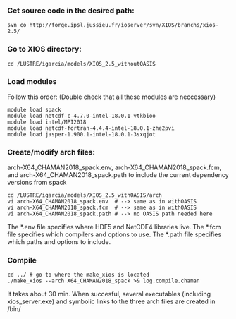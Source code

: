 ### Get source code in the desired path:
```
svn co http://forge.ipsl.jussieu.fr/ioserver/svn/XIOS/branchs/xios-2.5/
```

### Go to XIOS directory:
```
cd /LUSTRE/igarcia/models/XIOS_2.5_withoutOASIS
```

### Load modules 
Follow this order:
(Double check that all these modules are neccessary)
```
module load spack
module load netcdf-c-4.7.0-intel-18.0.1-vtkbioo
module load intel/MPI2018
module load netcdf-fortran-4.4.4-intel-18.0.1-zhe2pvi
module load jasper-1.900.1-intel-18.0.1-3sxqjot
```  

### Create/modify arch files: 
arch-X64_CHAMAN2018_spack.env, arch-X64_CHAMAN2018_spack.fcm, and arch-X64_CHAMAN2018_spack.path to include the current dependency versions from spack
``` 
cd /LUSTRE/igarcia/models/XIOS_2.5_withOASIS/arch
vi arch-X64_CHAMAN2018_spack.env  # --> same as in withOASIS
vi arch-X64_CHAMAN2018_spack.fcm  # --> same as in withOASIS
vi arch-X64_CHAMAN2018_spack.path # --> no OASIS path needed here
``` 

The *.env file specifies where HDF5 and NetCDF4 libraries live. The *.fcm file specifies which compilers and options to use. The *.path file specifies which paths and options to include. 

### Compile
```
cd ../ # go to where the make_xios is located
./make_xios --arch X64_CHAMAN2018_spack >& log.compile.chaman   
```
It takes about 30 min. When succesful, several executables (including xios_server.exe) and symbolic links to the three arch files are created in /bin/
